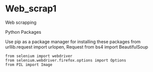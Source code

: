 # Web_scrap1
Web scrapping

Python Packages

Use pip as a package manager for installing these packages
    from urllib.request import urlopen, Request
    from bs4 import BeautifulSoup

    from selenium import webdriver
    from selenium.webdriver.firefox.options import Options
    from PIL import Image